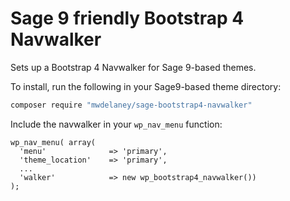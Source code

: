 # Sage 9 friendly Bootstrap 4 Navwalker

Sets up a Bootstrap 4 Navwalker for Sage 9-based themes.

To install, run the following in your Sage9-based theme directory:
```bash
composer require "mwdelaney/sage-bootstrap4-navwalker"
```

Include the navwalker in your `wp_nav_menu` function:
```
wp_nav_menu( array(
  'menu'              => 'primary',
  'theme_location'    => 'primary',
  ...
  'walker'            => new wp_bootstrap4_navwalker())
); 
```
